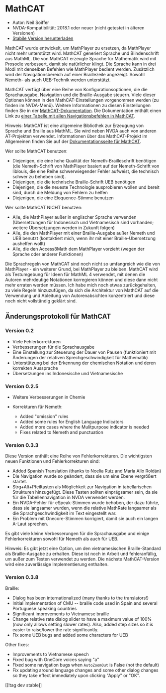 # MathCAT #

* Autor: Neil Soiffer
* NVDA-Kompatibilität: 2018.1 oder neuer (nicht getestet in älteren
  Versionen)
* [Stabile Version herunterladen][1]

MathCAT wurde entwickelt, um MathPlayer zu ersetzen, da MathPlayer nicht
mehr unterstützt wird. MathCAT generiert Sprache und Blindenschrift aus
MathML. Die von MathCAT erzeugte Sprache für Mathematik wird mit Prosodie
verbessert, damit sie natürlicher klingt. Die Sprache kann in drei Modi mit
denselben Befehlen wie MathPlayer bedient werden. Zusätzlich wird der
Navigationsbereich auf einer Braillezeile angezeigt. Sowohl Nemeth- als auch
UEB-Technik werden unterstützt.

MathCAT verfügt über eine Reihe von Konfigurationsoptionen, die die
Sprachausgabe, Navigation und die Braille-Ausgabe steuern. Viele dieser
Optionen können in den MathCAT-Einstellungen vorgenommen werden (zu finden
im NVDA-Menü). Weitere Informationen zu diesen Einstellungen finden Sie in
der
[MathCAT-Dokumentation](https://nsoiffer.github.io/MathCAT/users.html). Die
Dokumentation enthält einen Link zu [einer Tabelle mit allen
Navigationsbefehlen in
MathCAT](https://nsoiffer.github.io/MathCAT/nav-commands.html).

Hinweis: MathCAT ist eine allgemeine Bibliothek zur Erzeugung von Sprache
und Braille aus MathML. Sie wird neben NVDA auch von anderen AT-Projekten
verwendet. Informationen über das MathCAT-Projekt im Allgemeinen finden Sie
auf der [Dokumentationsseite für
MathCAT](https://nsoiffer.github.io/MathCAT).


Wer sollte MathCAT benutzen:

* Diejenigen, die eine hohe Qualität der Nemeth-Brailleschrift benötigen
  (die Nemeth-Schrift von MathPlayer basiert auf der Nemeth-Schrift von
  liblouis, die eine Reihe schwerwiegender Fehler aufweist, die technisch
  schwer zu beheben sind).
* Diejenigen, die die technische Braille-Schrift UEB benötigen
* Diejenigen, die die neueste Technologie ausprobieren wollen und bereit
  sind, durch die Meldung von Fehlern zu helfen
* Diejenigen, die eine Eloquence-Stimme benutzen

Wer sollte MathCAT NICHT benutzen:

* Alle, die MathPlayer außer in englischer Sprache verwenden (Übersetzungen
  für Indonesisch und Vietnamesisch sind vorhanden; weitere Übersetzungen
  werden in Zukunft folgen)
* Alle, die den MathPlayer mit einer Braille-Ausgabe außer Nemeth und UEB
  benutzt (kontaktiert mich, wenn ihr mit einer Braille-Übersetzung
  aushelfen wollt)
* Alle, die den Access8Math dem MathPlayer vorzieht (wegen der Sprache oder
  anderer Funktionen)

Die Sprachregeln von MathCAT sind noch nicht so umfangreich wie die von
MathPlayer - ein weiterer Grund, bei MathPlayer zu bleiben. MathCAT wird als
Testumgebung für Ideen für MathML 4 verwendet, mit denen die Autoren
mehrdeutige Notationen korregieren können und diese dann nicht mehr erraten
werden müssen. Ich habe mich noch etwas zurückgehalten, zu viele Regeln
hinzuzufügen, da sich die Architektur von MathCAT auf die Verwendung und
Ableitung von Autorenabsichten konzentriert und diese noch nicht vollständig
geklärt sind.

## Änderungsprotokoll für MathCAT

### Version 0.2
* Viele Fehlerkorrekturen
* Verbesserungen für die Sprachausgabe
* Eine Einstellung zur Steuerung der Dauer von Pausen (funktioniert mit
  Änderungen der relativen Sprechgeschwindigkeit für Mathematik)
* Unterstützung bei der Erkennung der chemischen Notation und deren
  korrekten Aussprache
* Übersetzungen ins Indonesische und Vietnamesische


### Version 0.2.5
* Weitere Verbesserungen in Chemie
* Korrekturen für Nemeth:

	* Added "omission" rules
	* Added some rules for English Language Indicators
	* Added more cases where the Mulitpurpose indicator is needed
	* Fixes related to Nemeth and punctuation


### Version 0.3.3
Diese Version enthält eine Reihe von Fehlerkorrekturen. Die wichtigsten
neuen Funktionen und Fehlerkorrekturen sind:

* Added Spanish Translation (thanks to Noelia Ruiz and María Allo Roldán)
* Die Navigation wurde so geändert, dass sie um eine Ebene vergrößert
  startet.
* Strg+Alt+Pfeiltasten als Möglichkeit zur Navigation in tabellarischen
  Strukturen hinzugefügt. Diese Tasten sollten einprägsamer sein, da sie für
  die Tabellennavigation in NVDA verwendet werden.
* Ein NVDA-Fehler für eSpeak-Stimmen wurde behoben, der dazu führte, dass
  sie langsamer wurden, wenn die relative MathRate langsamer als die
  Sprachgeschwindigkeit im Text eingestellt war.
* Ein Problem mit Onecore-Stimmen korrigiert, damit sie auch ein langen
  A-Laut sprechen.

Es gibt viele kleine Verbesserungen für die Sprachausgabe und einige
Fehlerkorrekturen sowohl für Nemeth als auch für UEB.

Hinweis: Es gibt jetzt eine Option, um den vietnamesischen Braille-Standard
als Braille-Ausgabe zu erhalten. Diese ist noch in Arbeit und
fehleranfällig, um außer zum Testen verwendet zu werden. Die nächste
MathCAT-Version wird eine zuverlässige Implementierung enthalten.

### Version 0.3.8
Braille:

* Dialog has been internationalized (many thanks to the translators!)
* Initial implementation of CMU -- braille code used in Spain and several
  Portuguese speaking countries
* Significant improvements to Vietnamese braille
* Change relative rate dialog slider to have a maximum value of 100% (now
  only allows setting slower rates). Also, added step sizes so it is easier
  to raise/lower the rate significantly.
* Fix some UEB bugs and added some characters for UEB

Other fixes:

* Improvements to Vietnamese speech
* Fixed bug with OneCore voices saying "a"
* Fixed some navigation bugs when `AutoZoomOut` is False (not the default)
* Fix updating around language changes and some other dialog changes so they
  take effect immediately upon clicking "Apply" or "OK".

[[!tag dev stable]]

[1]: https://www.nvaccess.org/addonStore/legacy?file=mathcat
